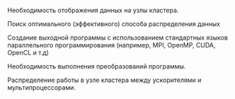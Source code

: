 Необходимость отображения данных на узлы кластера.

Поиск оптимального (эффективного) способа распределения данных

Создание выходной программы с использованием стандартных языков параллельного программирования (например, MPI, OpenMP, CUDA, OpenCL и т.д)

Необходимость выполнения преобразований программы.

Распределение работы в узле кластера между ускорителями и мультипроцессорами.


